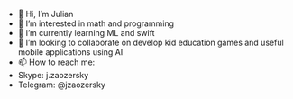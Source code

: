 - 👋 Hi, I’m Julian
- 👀 I’m interested in math and programming
- 🌱 I’m currently learning ML and swift
- 💞️ I’m looking to collaborate on develop kid education games and useful mobile applications using AI 
- 📫 How to reach me:
- Skype: j.zaozersky
- Telegram: @jzaozersky

<!---
zaozersky/zaozersky is a ✨ special ✨ repository because its `README.md` (this file) appears on your GitHub profile.
You can click the Preview link to take a look at your changes.
--->
